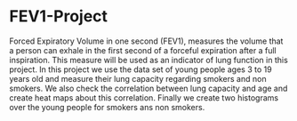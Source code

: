 # FEV1-Project
Forced Expiratory Volume in one second (FEV1), measures the volume that a person can exhale in the first second of a  forceful expiration after a full inspiration. This measure will be used as an indicator of lung function in this project.
In this project we use the data set of young people ages 3 to 19 years old and measure their lung capacity regarding smokers and non smokers.
We also check the correlation between lung capacity and age and create heat maps about this correlation.
Finally we create two histograms over the young people for smokers ans non smokers.
